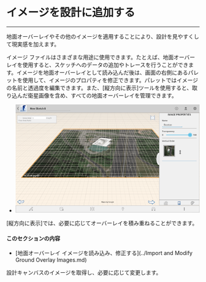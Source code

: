 

# イメージを設計に追加する

---

地面オーバーレイやその他のイメージを適用することにより、設計を見やすくして現実感を加えます。

イメージ ファイルはさまざまな用途に使用できます。たとえば、地面オーバーレイを使用すると、スケッチへのデータの追加やトレースを行うことができます。イメージを地面オーバーレイとして読み込んだ後は、画面の右側にあるパレットを使用して、イメージのプロパティを修正できます。パレットではイメージの名前と透過度を編集できます。また、[縦方向に表示]ツールを使用すると、取り込んだ衛星画像を含め、すべての地面オーバーレイを管理できます。

* ![](Images/GUID-E24BA6EF-971E-429D-B6E3-865070585FD8-low.png)

[縦方向に表示]では、必要に応じてオーバーレイを積み重ねることができます。

#### このセクションの内容

* [地面オーバーレイ イメージを読み込み、修正する](../Import and Modify Ground Overlay Images.md)

設計キャンバスのイメージを取得し、必要に応じて変更します。

